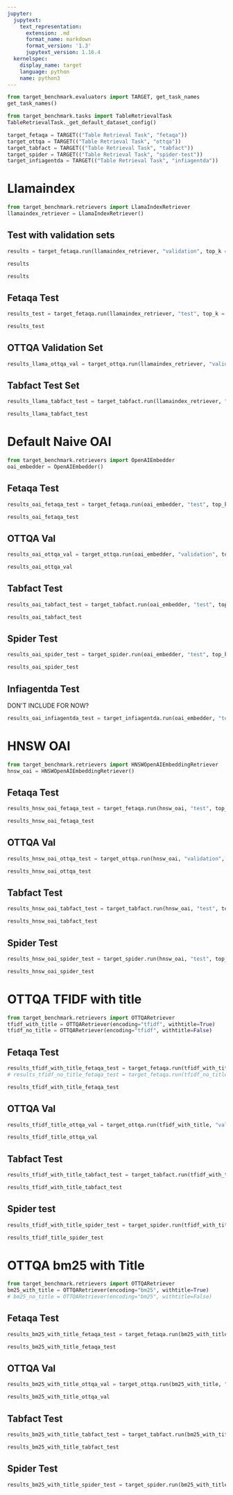 ```yaml
---
jupyter:
  jupytext:
    text_representation:
      extension: .md
      format_name: markdown
      format_version: '1.3'
      jupytext_version: 1.16.4
  kernelspec:
    display_name: target
    language: python
    name: python3
---
```


```python
from target_benchmark.evaluators import TARGET, get_task_names
get_task_names()
```

```python
from target_benchmark.tasks import TableRetrievalTask
TableRetrievalTask._get_default_dataset_config()
```

```python
target_fetaqa = TARGET(("Table Retrieval Task", "fetaqa"))
target_ottqa = TARGET(("Table Retrieval Task", "ottqa"))
target_tabfact = TARGET(("Table Retrieval Task", "tabfact"))
target_spider = TARGET(("Table Retrieval Task", "spider-test"))
target_infiagentda = TARGET(("Table Retrieval Task", "infiagentda"))
```

# Llamaindex

```python
from target_benchmark.retrievers import LlamaIndexRetriever
llamaindex_retriever = LlamaIndexRetriever()
```

## Test with validation sets

```python
results = target_fetaqa.run(llamaindex_retriever, "validation", top_k = 10)
```

```python
results
```

```python
results
```

## Fetaqa Test

```python
results_test = target_fetaqa.run(llamaindex_retriever, "test", top_k = 10)
```

```python
results_test
```

## OTTQA Validation Set

```python
results_llama_ottqa_val = target_ottqa.run(llamaindex_retriever, "validation", top_k=10)
```

## Tabfact Test Set

```python
results_llama_tabfact_test = target_tabfact.run(llamaindex_retriever, "test", top_k=10)
```

```python
results_llama_tabfact_test
```

# Default Naive OAI

```python
from target_benchmark.retrievers import OpenAIEmbedder
oai_embedder = OpenAIEmbedder()
```

## Fetaqa Test

```python
results_oai_fetaqa_test = target_fetaqa.run(oai_embedder, "test", top_k = 10, batch_size=100, retrieval_results_file="./oai_fetaqa_test_retrieval_results.jsonl")
```

```python
results_oai_fetaqa_test
```

## OTTQA Val

```python
results_oai_ottqa_val = target_ottqa.run(oai_embedder, "validation", top_k = 10, batch_size=100, retrieval_results_file="./oai_ottqa_val_retrieval_results.jsonl")
```

```python
results_oai_ottqa_val
```

## Tabfact Test

```python
results_oai_tabfact_test = target_tabfact.run(oai_embedder, "test", top_k=10, batch_size=100, retrieval_results_file="oai_tabfact_test_retrieval_results.jsonl")
```

```python
results_oai_tabfact_test
```

## Spider Test

```python
results_oai_spider_test = target_spider.run(oai_embedder, "test", top_k=10, batch_size=100, retrieval_results_file="./oai_spider_test_retrieval_results.jsonl")
```

```python
results_oai_spider_test
```

## Infiagentda Test
DON'T INCLUDE FOR NOW?

```python
results_oai_infiagentda_test = target_infiagentda.run(oai_embedder, "test", top_k=10, batch_size=100, retrieval_results_file="./oai_infiagentda_test_retrieval_results.jsonl")
```

# HNSW OAI

```python
from target_benchmark.retrievers import HNSWOpenAIEmbeddingRetriever
hnsw_oai = HNSWOpenAIEmbeddingRetriever()

```

## Fetaqa Test

```python
results_hnsw_oai_fetaqa_test = target_fetaqa.run(hnsw_oai, "test", top_k = 10, batch_size=100, retrieval_results_file="./hnsw_oai_fetaqa_test_retrieval_results.jsonl")
```

```python
results_hnsw_oai_fetaqa_test
```

## OTTQA Val

```python
results_hnsw_oai_ottqa_test = target_ottqa.run(hnsw_oai, "validation", top_k = 10, batch_size=100, retrieval_results_file="./hnsw_oai_ottqa_val_retrieval_results.jsonl")
```

```python
results_hnsw_oai_ottqa_test
```

## Tabfact Test

```python
results_hnsw_oai_tabfact_test = target_tabfact.run(hnsw_oai, "test", top_k = 10, batch_size=100, retrieval_results_file="./hnsw_oai_tabfact_test_retrieval_results.jsonl")
```

```python
results_hnsw_oai_tabfact_test
```

## Spider Test

```python
results_hnsw_oai_spider_test = target_spider.run(hnsw_oai, "test", top_k = 10, batch_size=100, retrieval_results_file="./hnsw_oai_spider_test_retrieval_results.jsonl")
```

```python
results_hnsw_oai_spider_test
```

# OTTQA TFIDF with title

```python
from target_benchmark.retrievers import OTTQARetriever
tfidf_with_title = OTTQARetriever(encoding="tfidf", withtitle=True)
tfidf_no_title = OTTQARetriever(encoding="tfidf", withtitle=False)
```

## Fetaqa Test

```python
results_tfidf_with_title_fetaqa_test = target_fetaqa.run(tfidf_with_title, "test", top_k = 10, batch_size=100, retrieval_results_file="./tfidf_title_fetaqa_test_retrieval_results.jsonl")
# results_tfidf_no_title_fetaqa_test = target_fetaqa.run(tfidf_no_title, "test", top_k = 10, batch_size=100, retrieval_results_file="./tfidf_no_title_fetaqa_test_retrieval_results.jsonl")
```

```python
results_tfidf_with_title_fetaqa_test
```

## OTTQA Val

```python
results_tfidf_title_ottqa_val = target_ottqa.run(tfidf_with_title, "validation", top_k = 10, batch_size=100, retrieval_results_file="./tfidf_title_ottqa_val_retrieval_results.jsonl")
```

```python
results_tfidf_title_ottqa_val
```

## Tabfact Test

```python
results_tfidf_with_title_tabfact_test = target_tabfact.run(tfidf_with_title, "test", top_k = 10, batch_size=100, retrieval_results_file="./tfidf_with_title_tabfact_test_retrieval_results.jsonl")
```

```python
results_tfidf_with_title_tabfact_test
```

## Spider test

```python
results_tfidf_with_title_spider_test = target_spider.run(tfidf_with_title, "test", top_k = 10, batch_size=100, retrieval_results_file="./tfidf_with_title_spider_test_retrieval_results.jsonl")
```

```python
results_tfidf_title_spider_test
```

# OTTQA bm25 with Title

```python
from target_benchmark.retrievers import OTTQARetriever
bm25_with_title = OTTQARetriever(encoding="bm25", withtitle=True)
# bm25_no_title = OTTQARetriever(encoding="bm25", withtitle=False)
```

## Fetaqa Test

```python
results_bm25_with_title_fetaqa_test = target_fetaqa.run(bm25_with_title, "test", top_k = 10, batch_size=100, retrieval_results_file="./bm25_with_title_fetaqa_test_retrieval_results.jsonl")
```

```python
results_bm25_with_title_fetaqa_test
```

## OTTQA Val

```python
results_bm25_with_title_ottqa_val = target_ottqa.run(bm25_with_title, "validation", top_k = 10, batch_size=100, retrieval_results_file="./bm25_with_title_ottqa_val_retrieval_results.jsonl")
```

```python
results_bm25_with_title_ottqa_val
```

## Tabfact Test

```python
results_bm25_with_title_tabfact_test = target_tabfact.run(bm25_with_title, "test", top_k = 10, batch_size=100, retrieval_results_file="./bm25_with_title_tabfact_test_retrieval_results.jsonl")
```

```python
results_bm25_with_title_tabfact_test
```

## Spider Test

```python
results_bm25_with_title_spider_test = target_spider.run(bm25_with_title, "test", top_k = 10, batch_size=100, retrieval_results_file="./bm25_with_title_spider_test_retrieval_results.jsonl")
```
